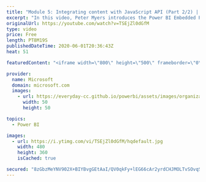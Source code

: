 ```yaml
---
title: "Module 5: Integrating content with JavaScript API (Part 2/2) | Power BI Developer in a Day"
excerpt: "In this video, Peter Myers introduces the Power BI Embedded Playground, and demonstrates how to add client-side filtering and a context menu. This is video 15 of 20.    The Power BI Developer in a Day online course empowers you as an app developer with the technical knowledge required to embed Power"
originalUrl: https://youtube.com/watch?v=TSEjZl0dGfM
type: video
price: Free
length: PT8M19S
publishedDateTime: 2020-06-01T20:36:43Z
heat: 51

featuredContent: "<iframe width=\"800\" height=\"500\" frameborder=\"0\" src=\"https://www.youtube.com/embed/TSEjZl0dGfM\" allow=\"accelerometer; autoplay; encrypted-media; gyroscope; picture-in-picture\" allowfullscreen></iframe>"

provider:
  name: Microsoft
  domain: microsoft.com
  images:
    - url: https://everyday-cc.github.io/powerbi/assets/images/organizations/microsoft.com-50x50.jpg
      width: 50
      height: 50

topics:
  - Power BI

images:
  - url: https://i.ytimg.com/vi/TSEjZl0dGfM/hqdefault.jpg
    width: 480
    height: 360
    isCached: true

secured: "8zGbzMeYNV902X+BIYBvgGEtAaI/QV0qkFy+lEG66cAr2yrdCHJMOLTvSOvqSsRpzlhk8HmxGtXzg3/CU21ZQ31TnWDyVB0wNtr2qHL01+8YIzlO1SaiIaG9Fsho1pcGc6ZrCF9hRfCnDZP9Tcs6VhRhUUfNXArBnoja4SaGYu37+gk/dfglckdm4+JKQjSvDbb4/lMJ2YoNfMDIeBGFnmpKUmTQL44EPe2RarHZJQZDhdHGO4iSlMNO9E6JY/CnggzL7Ygcra/hi4Yxt8GjZsN8Ag7eEy+W9/actuiUVak+VdhlM1Ckzei5wf/Bh/2s67Q0NZoPL6gQOmSH4u67HZwyDeuMIIrEn/eUfsJOfbeyJVYqcjWGk16DshLK6PZcZDYuv18oSev4Hh5ss0kWI/Psul+BElI7z7itx9UbEi4=;rhOUXTwbkWbdetzJStOMWw=="
---
```


